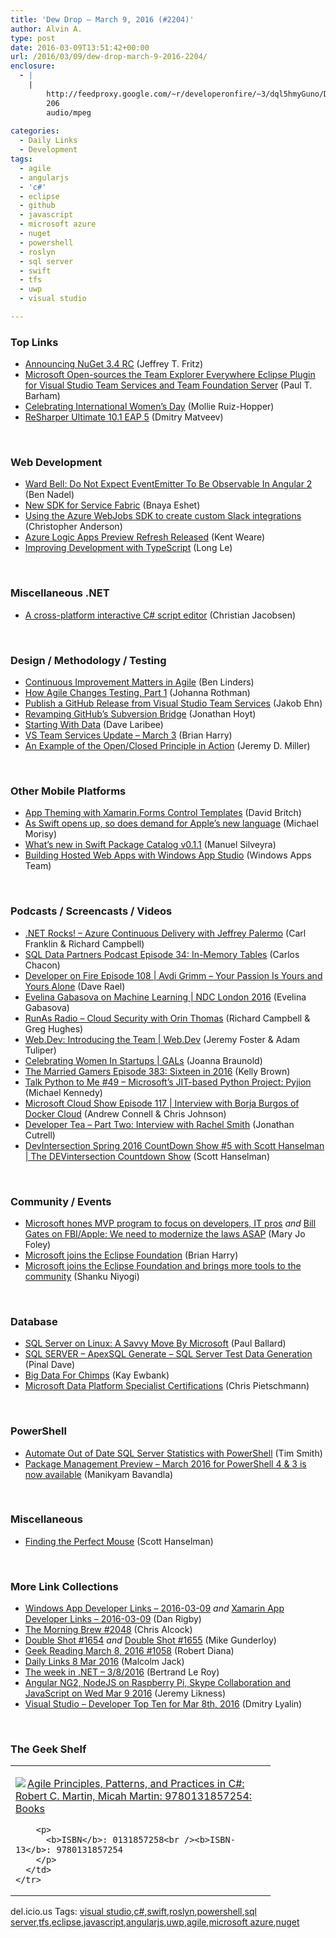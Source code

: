 ```yaml
---
title: 'Dew Drop – March 9, 2016 (#2204)'
author: Alvin A.
type: post
date: 2016-03-09T13:51:42+00:00
url: /2016/03/09/dew-drop-march-9-2016-2204/
enclosure:
  - |
    |
        http://feedproxy.google.com/~r/developeronfire/~3/dql5hmyGuno/DeveloperOnFire-108-AvdiGrimm.mp3
        206
        audio/mpeg
        
categories:
  - Daily Links
  - Development
tags:
  - agile
  - angularjs
  - 'c#'
  - eclipse
  - github
  - javascript
  - microsoft azure
  - nuget
  - powershell
  - roslyn
  - sql server
  - swift
  - tfs
  - uwp
  - visual studio

---
```

### <a name="top"></a>Top Links

  * <a href="http://blog.nuget.org/20160308/Announcing-NuGet-3.4-RC.html" target="_blank">Announcing NuGet 3.4 RC</a> (Jeffrey T. Fritz)
  * <a href="https://blogs.msdn.microsoft.com/visualstudioalm/2016/03/08/microsoft-open-sources-the-team-explorer-everywhere-eclipse-plugin-for-visual-studio-team-services-and-team-foundation-server/" target="_blank">Microsoft Open-sources the Team Explorer Everywhere Eclipse Plugin for Visual Studio Team Services and Team Foundation Server</a> (Paul T. Barham)
  * <a href="http://blogs.windows.com/windowsexperience/2016/03/08/celebrating-international-womens-day/?WT.mc_id=DX_MVP4025064" target="_blank">Celebrating International Women’s Day</a> (Mollie Ruiz-Hopper)
  * <a href="http://blog.jetbrains.com/dotnet/2016/03/09/resharper-ultimate-10-1-eap-5/" target="_blank">ReSharper Ultimate 10.1 EAP 5</a> (Dmitry Matveev)

&nbsp;

### <a name="web"></a>Web Development

  * <a href="http://www.bennadel.com/blog/3045-ward-bell-do-not-expect-eventemitter-to-be-observable-in-angular-2.htm" target="_blank">Ward Bell: Do Not Expect EventEmitter To Be Observable In Angular 2</a> (Ben Nadel)
  * <a href="http://blogs.microsoft.co.il/bnaya/2016/03/09/new-sdk-for-service-fabric/" target="_blank">New SDK for Service Fabric</a> (Bnaya Eshet)
  * <a href="https://azure.microsoft.com/blog/using-the-azure-webjobs-sdk-to-create-custom-slack-extensions/" target="_blank">Using the Azure WebJobs SDK to create custom Slack integrations</a> (Christopher Anderson)
  * <a href="http://www.infoq.com/news/2016/03/Azure-Logic-Apps-Preview?utm_campaign=infoq_content&utm_source=infoq&utm_medium=feed&utm_term=global" target="_blank">Azure Logic Apps Preview Refresh Released</a> (Kent Weare)
  * <a href="http://developer.telerik.com/featured/improving-development-with-typescript/" target="_blank">Improving Development with TypeScript</a> (Long Le)

&nbsp;

### <a name="dotnet"></a>Miscellaneous .NET

  * <a href="http://feedproxy.google.com/~r/jayway/posts/~3/peclmRmYCac/" target="_blank">A cross-platform interactive C# script editor</a> (Christian Jacobsen)

&nbsp;

### <a name="design"></a>Design / Methodology / Testing

  * <a href="http://www.benlinders.com/2016/continuous-improvement-matters-in-agile/" target="_blank">Continuous Improvement Matters in Agile</a> (Ben Linders)
  * <a href="http://feedproxy.google.com/~r/ManagingProductDevelopment/~3/XzfOYl-neXo/" target="_blank">How Agile Changes Testing, Part 1</a> (Johanna Rothman)
  * <a href="http://blog.ehn.nu/2016/03/publish-a-github-release-from-visual-studio-team-services/" target="_blank">Publish a GitHub Release from Visual Studio Team Services</a> (Jakob Ehn)
  * <a href="http://githubengineering.com/revamping-githubs-subversion-bridge/" target="_blank">Revamping GitHub’s Subversion Bridge</a> (Jonathan Hoyt)
  * <a href="https://nerdnoir.com/2016/03/starting-with-data/" target="_blank">Starting With Data</a> (Dave Laribee)
  * <a href="https://blogs.msdn.microsoft.com/bharry/2016/03/08/vs-team-services-update-march-3/" target="_blank">VS Team Services Update – March 3</a> (Brian Harry)
  * <a href="http://jeremydmiller.com/2016/03/08/an-example-of-the-openclosed-principle-in-action/" target="_blank">An Example of the Open/Closed Principle in Action</a> (Jeremy D. Miller)

&nbsp;

### <a name="mobile"></a>Other Mobile Platforms

  * <a href="https://blog.xamarin.com/app-theming-with-xamarin-forms-control-templates/" target="_blank">App Theming with Xamarin.Forms Control Templates</a> (David Britch)
  * <a href="http://devproconnections.com/development/swift-opens-so-does-demand-apples-new-language" target="_blank">As Swift opens up, so does demand for Apple&#8217;s new language</a> (Michael Morisy)
  * <a href="https://developer.ibm.com/swift/2016/03/08/whats-new-in-swift-package-catalog-v0-1-1/" target="_blank">What’s new in Swift Package Catalog v0.1.1</a> (Manuel Silveyra)
  * <a href="https://blogs.windows.com/buildingapps/2016/03/08/building-hosted-web-apps-with-windows-app-studio/?WT.mc_id=DX_MVP4025064" target="_blank">Building Hosted Web Apps with Windows App Studio</a> (Windows Apps Team)

&nbsp;

### <a name="podcasts"></a>Podcasts / Screencasts / Videos

  * <a href="http://www.dotnetrocks.com/default.aspx?ShowNum=1267" target="_blank">.NET Rocks! &#8211; Azure Continuous Delivery with Jeffrey Palermo</a> (Carl Franklin & Richard Campbell)
  * <a href="http://sqldatapartners.com/2016/03/09/inmemorytables/" target="_blank">SQL Data Partners Podcast Episode 34: In-Memory Tables</a> (Carlos Chacon)
  * <a href="http://feedproxy.google.com/~r/developeronfire/~3/dql5hmyGuno/DeveloperOnFire-108-AvdiGrimm.mp3" target="_blank">Developer on Fire Episode 108 | Avdi Grimm &#8211; Your Passion Is Yours and Yours Alone</a> (Dave Rael)
  * <a href="https://channel9.msdn.com/Events/Seth-on-the-Road/NDC-London-2016/Evelina-Gabasova-on-Machine-Learning?WT.mc_id=DX_MVP4025064" target="_blank">Evelina Gabasova on Machine Learning | NDC London 2016</a> (Evelina Gabasova)
  * <a href="http://feedproxy.google.com/~r/RunaAsRadioWma/~3/iCPc-rt5ygY/default.aspx" target="_blank">RunAs Radio &#8211; Cloud Security with Orin Thomas</a> (Richard Campbell & Greg Hughes)
  * <a href="https://channel9.msdn.com/Shows/webdevshow/0?WT.mc_id=DX_MVP4025064" target="_blank">Web.Dev: Introducing the Team | Web.Dev</a> (Jeremy Foster & Adam Tuliper)
  * <a href="https://channel9.msdn.com/Shows/GALs/Celebrating-Women-In-Startups?WT.mc_id=DX_MVP4025064" target="_blank">Celebrating Women In Startups | GALs</a> (Joanna Braunold)
  * <a href="http://www.themarriedgamers.net/the-married-gamers-episode-383-sixteen-in-2016/" target="_blank">The Married Gamers Episode 383: Sixteen in 2016</a> (Kelly Brown)
  * <a href="https://talkpython.fm/episodes/show/49/microsoft-s-jit-based-python-project-pyjion" target="_blank">Talk Python to Me #49 &#8211; Microsoft&#8217;s JIT-based Python Project: Pyjion</a> (Michael Kennedy)
  * <a href="http://feeds.microsoftcloudshow.com/~r/microsoftcloudshowepisodes/~3/rfK4B0mypJw/117-interview-with-borja-burgos-of-docker-cloud" target="_blank">Microsoft Cloud Show Episode 117 | Interview with Borja Burgos of Docker Cloud</a> (Andrew Connell & Chris Johnson)
  * <a href="http://feedproxy.google.com/~r/DeveloperTea/~3/cy2tHojEJ78/28315-part-two-interview-with-rachel-smith" target="_blank">Developer Tea &#8211; Part Two: Interview with Rachel Smith</a> (Jonathan Cutrell)
  * <a href="https://channel9.msdn.com/Shows/The-DEVintersection-Countdown-Show/DevIntersection-Spring-2016-CountDown-Show-5-with-Scott-Hanselman?WT.mc_id=DX_MVP4025064" target="_blank">DevIntersection Spring 2016 CountDown Show #5 with Scott Hanselman | The DEVintersection Countdown Show</a> (Scott Hanselman)

&nbsp;

### <a name="events"></a>Community / Events

  * <a href="http://zdnet.com.feedsportal.com/c/35462/f/675660/s/4e1e007d/sc/28/l/0L0Szdnet0N0Carticle0Cmicrosoft0Ehones0Emvp0Eprogram0Eto0Efocus0Eon0Edevelopers0Eit0Epros0C0Tftag0FRSSbaffb68/story01.htm" target="_blank">Microsoft hones MVP program to focus on developers, IT pros</a> _and_ <a href="http://zdnet.com.feedsportal.com/c/35462/f/675660/s/4e1f4b8e/sc/28/l/0L0Szdnet0N0Carticle0Cbill0Egates0Eon0Efbiapple0Ewe0Eneed0Eto0Emodernize0Ethe0Elaws0Easap0C0Tftag0FRSSbaffb68/story01.htm" target="_blank">Bill Gates on FBI/Apple: We need to modernize the laws ASAP</a> (Mary Jo Foley)
  * <a href="https://blogs.msdn.microsoft.com/bharry/2016/03/08/microsoft-joins-the-eclipse-foundation/" target="_blank">Microsoft joins the Eclipse Foundation</a> (Brian Harry)
  * <a href="https://blogs.msdn.microsoft.com/visualstudio/2016/03/08/microsoft-joins-the-eclipse-foundation/" target="_blank">Microsoft joins the Eclipse Foundation and brings more tools to the community</a> (Shanku Niyogi)

&nbsp;

### <a name="sql"></a>Database

  * <a href="http://www.wintellect.com/devcenter/paulballard/sql-server-linux-savvy-move-microsoft" target="_blank">SQL Server on Linux: A Savvy Move By Microsoft</a> (Paul Ballard)
  * <a href="http://blog.sqlauthority.com/2016/03/09/sql-server-apexsql-generate-sql-server-test-data-generation/" target="_blank">SQL SERVER – ApexSQL Generate – SQL Server Test Data Generation</a> (Pinal Dave)
  * <a href="http://www.i-programmer.info/bookreviews/218-data-science/9513-big-data-for-chimps.html" target="_blank">Big Data For Chimps</a> (Kay Ewbank)
  * <a href="http://buildazure.com/2016/03/09/microsoft-data-platform-specialist-certifications/" target="_blank">Microsoft Data Platform Specialist Certifications</a> (Chris Pietschmann)

&nbsp;

### <a name="ps"></a>PowerShell

  * <a href="http://feedproxy.google.com/~r/MSSQLTips-LatestSqlServerTips/~3/Oc6-ltoNE0c/tip.asp" target="_blank">Automate Out of Date SQL Server Statistics with PowerShell</a> (Tim Smith)
  * <a href="https://blogs.msdn.microsoft.com/powershell/2016/03/08/package-management-preview-march-2016-for-powershell-4-3-is-now-available/" target="_blank">Package Management Preview – March 2016 for PowerShell 4 & 3 is now available</a> (Manikyam Bavandla)

&nbsp;

### <a name="misc"></a>Miscellaneous

  * <a href="http://feeds.hanselman.com/~/142937438/0/scotthanselman~Finding-the-Perfect-Mouse.aspx" target="_blank">Finding the Perfect Mouse</a> (Scott Hanselman)

&nbsp;

### <a name="links"></a>More Link Collections

  * <a href="http://windowsappdev.com/2016/03/windows-app-developer-links-2016-03-09/" target="_blank">Windows App Developer Links &#8211; 2016-03-09</a> _and_ <a href="http://allaboutxamarin.com/2016/03/xamarin-app-developer-links-2016-03-09/" target="_blank">Xamarin App Developer Links &#8211; 2016-03-09</a> (Dan Rigby)
  * <a href="http://feedproxy.google.com/~r/ReflectivePerspective/~3/QgHTAi_-ROk/" target="_blank">The Morning Brew #2048</a> (Chris Alcock)
  * <a href="http://afreshcup.com/home/2016/3/8/double-shot-1654.html" target="_blank">Double Shot #1654</a> _and_ <a href="http://afreshcup.com/home/2016/3/9/double-shot-1655.html" target="_blank">Double Shot #1655</a> (Mike Gunderloy)
  * <a href="http://feeds.regulargeek.com/~r/RegularGeek/~3/w5hKrGZE3Pw/" target="_blank">Geek Reading March 8, 2016 #1058</a> (Robert Diana)
  * <a href="http://feedproxy.google.com/~r/parsimonyjax/~3/yTQKOgRUehI/daily-links-8-mar-2016.html" target="_blank">Daily Links 8 Mar 2016</a> (Malcolm Jack)
  * <a href="https://blogs.msdn.microsoft.com/dotnet/2016/03/08/the-week-in-net-382016/" target="_blank">The week in .NET – 3/8/2016</a> (Bertrand Le Roy)
  * <a href="http://feedproxy.google.com/~r/CSharperImage/~3/dEFkkD_N_eM/angular-ng2-nodejs-on-raspberry-pi.html" target="_blank">Angular NG2, NodeJS on Raspberry Pi, Skype Collaboration and JavaScript on Wed Mar 9 2016</a> (Jeremy Likness)
  * <a href="http://www.lyalin.com/2016/03/08/visual-studio-developer-top-ten-for-mar-8th-2016/" target="_blank">Visual Studio – Developer Top Ten for Mar 8th, 2016</a> (Dmitry Lyalin)

&nbsp;

### <a name="shelf"></a>The Geek Shelf

<div id="scid:7dc1bd33-94bd-46fd-a20b-0131235bcd47:d6028a3f-c201-4b02-83e2-ed386d1c2d6d" class="wlWriterEditableSmartContent" style="float: none; padding-bottom: 0px; padding-top: 0px; padding-left: 0px; margin: 0px; display: inline; padding-right: 0px">
  <table cellspacing="0" cellpadding="2" width="400" border="0" unselectable="on">
    <tr>
      <td valign="top" width="400">
        <p>
          <a title="Agile Principles, Patterns, and Practices in C#: Robert C. Martin, Micah Martin: 9780131857254: Books" href="http://www.amazon.com/exec/obidos/ASIN/0131857258/amavin-20"><img data-recalc-dims="1" decoding="async" src="https://i0.wp.com/images.amazon.com/images/P/0131857258.01.MZZZZZZZ.jpg?w=660" border="0" align="left" style="float:left" />Agile Principles, Patterns, and Practices in C#: Robert C. Martin, Micah Martin: 9780131857254: Books</a>
        </p>
        
        <p>
          <b>ISBN</b>: 0131857258<br /><b>ISBN-13</b>: 9780131857254
        </p>
      </td>
    </tr>
  </table>
</div>

<div id="scid:0767317B-992E-4b12-91E0-4F059A8CECA8:b17d01db-a45e-4611-861d-93aa5400d776" class="wlWriterEditableSmartContent" style="float: none; padding-bottom: 0px; padding-top: 0px; padding-left: 0px; margin: 0px; display: inline; padding-right: 0px">
  del.icio.us Tags: <a href="http://del.icio.us/popular/visual+studio" rel="tag">visual studio</a>,<a href="http://del.icio.us/popular/c%23" rel="tag">c#</a>,<a href="http://del.icio.us/popular/swift" rel="tag">swift</a>,<a href="http://del.icio.us/popular/roslyn" rel="tag">roslyn</a>,<a href="http://del.icio.us/popular/powershell" rel="tag">powershell</a>,<a href="http://del.icio.us/popular/sql+server" rel="tag">sql server</a>,<a href="http://del.icio.us/popular/tfs" rel="tag">tfs</a>,<a href="http://del.icio.us/popular/eclipse" rel="tag">eclipse</a>,<a href="http://del.icio.us/popular/javascript" rel="tag">javascript</a>,<a href="http://del.icio.us/popular/angularjs" rel="tag">angularjs</a>,<a href="http://del.icio.us/popular/uwp" rel="tag">uwp</a>,<a href="http://del.icio.us/popular/agile" rel="tag">agile</a>,<a href="http://del.icio.us/popular/microsoft+azure" rel="tag">microsoft azure</a>,<a href="http://del.icio.us/popular/nuget" rel="tag">nuget</a>
</div>